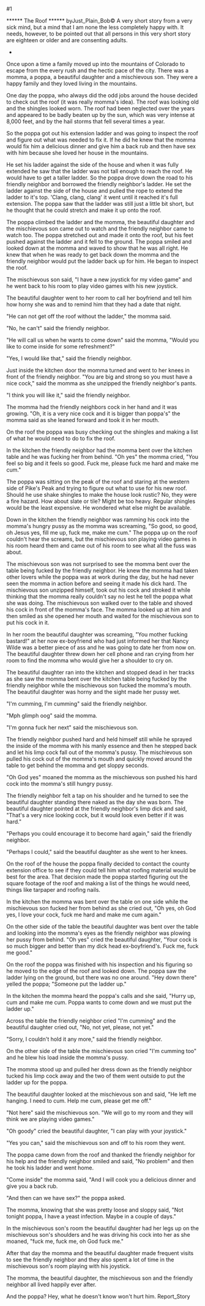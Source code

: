 #1 

 

 ****** The Roof ****** byJust_Plain_Bob© A very short story from a very sick mind, but a mind that I am none the less completely happy with. It needs, however, to be pointed out that all persons in this very short story are eighteen or older and are consenting adults. 

 * 

 Once upon a time a family moved up into the mountains of Colorado to escape from the every rush and the hectic pace of the city. There was a momma, a poppa, a beautiful daughter and a mischievous son. They were a happy family and they loved living in the mountains. 

 One day the poppa, who always did the odd jobs around the house decided to check out the roof (it was really momma's idea). The roof was looking old and the shingles looked worn. The roof had been neglected over the years and appeared to be badly beaten up by the sun, which was very intense at 8,000 feet, and by the hail storms that fell several times a year. 

 So the poppa got out his extension ladder and was going to inspect the roof and figure out what was needed to fix it. If he did he knew that the momma would fix him a delicious dinner and give him a back rub and then have sex with him because she loved her house in the mountains. 

 He set his ladder against the side of the house and when it was fully extended he saw that the ladder was not tall enough to reach the roof. He would have to get a taller ladder. So the poppa drove down the road to his friendly neighbor and borrowed the friendly neighbor's ladder. He set the ladder against the side of the house and pulled the rope to extend the ladder to it's top. 'Clang, clang, clang' it went until it reached it's full extension. The poppa saw that the ladder was still just a little bit short, but he thought that he could stretch and make it up onto the roof. 

 The poppa climbed the ladder and the momma, the beautiful daughter and the mischievous son came out to watch and the friendly neighbor came to watch too. The poppa stretched out and made it onto the roof, but his feet pushed against the ladder and it fell to the ground. The poppa smiled and looked down at the momma and waved to show that he was all right. He knew that when he was ready to get back down the momma and the friendly neighbor would put the ladder back up for him. He began to inspect the roof. 

 The mischievous son said, "I have a new joystick for my video game" and he went back to his room to play video games with his new joystick. 

 The beautiful daughter went to her room to call her boyfriend and tell him how horny she was and to remind him that they had a date that night. 

 "He can not get off the roof without the ladder," the momma said. 

 "No, he can't" said the friendly neighbor. 

 "He will call us when he wants to come down" said the momma, "Would you like to come inside for some refreshment?" 

 "Yes, I would like that," said the friendly neighbor. 

 Just inside the kitchen door the momma turned and went to her knees in front of the friendly neighbor. "You are big and strong so you must have a nice cock," said the momma as she unzipped the friendly neighbor's pants. 

 "I think you will like it," said the friendly neighbor. 

 The momma had the friendly neighbors cock in her hand and it was growing. "Oh, it is a very nice cock and it is bigger than poppa's" the momma said as she leaned forward and took it in her mouth. 

 On the roof the poppa was busy checking out the shingles and making a list of what he would need to do to fix the roof. 

 In the kitchen the friendly neighbor had the momma bent over the kitchen table and he was fucking her from behind. "Oh yes" the momma cried, "You feel so big and it feels so good. Fuck me, please fuck me hard and make me cum." 

 The poppa was sitting on the peak of the roof and staring at the western side of Pike's Peak and trying to figure out what to use for his new roof. Should he use shake shingles to make the house look rustic? No, they were a fire hazard. How about slate or tile? Might be too heavy. Regular shingles would be the least expensive. He wondered what else might be available. 

 Down in the kitchen the friendly neighbor was ramming his cock into the momma's hungry pussy as the momma was screaming, "So good, so good, oh Jesus yes, fill me up, fuck me, make me cum." The poppa up on the roof couldn't hear the screams, but the mischievous son playing video games in his room heard them and came out of his room to see what all the fuss was about. 

 The mischievous son was not surprised to see the momma bent over the table being fucked by the friendly neighbor. He knew the momma had taken other lovers while the poppa was at work during the day, but he had never seen the momma in action before and seeing it made his dick hard. The mischievous son unzipped himself, took out his cock and stroked it while thinking that the momma really couldn't say no lest he tell the poppa what she was doing. The mischievous son walked over to the table and shoved his cock in front of the momma's face. The momma looked up at him and then smiled as she opened her mouth and waited for the mischievous son to put his cock in it. 

 In her room the beautiful daughter was screaming, "You mother fucking bastard!" at her now ex-boyfriend who had just informed her that Nancy Wilde was a better piece of ass and he was going to date her from now on. The beautiful daughter threw down her cell phone and ran crying from her room to find the momma who would give her a shoulder to cry on. 

 The beautiful daughter ran into the kitchen and stopped dead in her tracks as she saw the momma bent over the kitchen table being fucked by the friendly neighbor while the mischievous son fucked the momma's mouth. The beautiful daughter was horny and the sight made her pussy wet. 

 "I'm cumming, I'm cumming" said the friendly neighbor. 

 "Mph glimph oog" said the momma. 

 "I'm gonna fuck her next" said the mischievous son. 

 The friendly neighbor pushed hard and held himself still while he sprayed the inside of the momma with his manly essence and then he stepped back and let his limp cock fall out of the momma's pussy. The mischievous son pulled his cock out of the momma's mouth and quickly moved around the table to get behind the momma and get sloppy seconds. 

 "Oh God yes" moaned the momma as the mischievous son pushed his hard cock into the momma's still hungry pussy. 

 The friendly neighbor felt a tap on his shoulder and he turned to see the beautiful daughter standing there naked as the day she was born. The beautiful daughter pointed at the friendly neighbor's limp dick and said, "That's a very nice looking cock, but it would look even better if it was hard." 

 "Perhaps you could encourage it to become hard again," said the friendly neighbor. 

 "Perhaps I could," said the beautiful daughter as she went to her knees. 

 On the roof of the house the poppa finally decided to contact the county extension office to see if they could tell him what roofing material would be best for the area. That decision made the poppa started figuring out the square footage of the roof and making a list of the things he would need, things like tarpaper and roofing nails. 

 In the kitchen the momma was bent over the table on one side while the mischievous son fucked her from behind as she cried out, "Oh yes, oh God yes, I love your cock, fuck me hard and make me cum again." 

 On the other side of the table the beautiful daughter was bent over the table and looking into the momma's eyes as the friendly neighbor was plowing her pussy from behind. "Oh yes" cried the beautiful daughter, "Your cock is so much bigger and better than my dick head ex-boyfriend's. Fuck me, fuck me good." 

 On the roof the poppa was finished with his inspection and his figuring so he moved to the edge of the roof and looked down. The poppa saw the ladder lying on the ground, but there was no one around. "Hey down there" yelled the poppa; "Someone put the ladder up." 

 In the kitchen the momma heard the poppa's calls and she said, "Hurry up, cum and make me cum. Poppa wants to come down and we must put the ladder up." 

 Across the table the friendly neighbor cried "I'm cumming" and the beautiful daughter cried out, "No, not yet, please, not yet." 

 "Sorry, I couldn't hold it any more," said the friendly neighbor. 

 On the other side of the table the mischievous son cried "I'm cumming too" and he blew his load inside the momma's pussy. 

 The momma stood up and pulled her dress down as the friendly neighbor tucked his limp cock away and the two of them went outside to put the ladder up for the poppa. 

 The beautiful daughter looked at the mischievous son and said, "He left me hanging. I need to cum. Help me cum, please get me off." 

 "Not here" said the mischievous son. "We will go to my room and they will think we are playing video games." 

 "Oh goody" cried the beautiful daughter, "I can play with your joystick." 

 "Yes you can," said the mischievous son and off to his room they went. 

 The poppa came down from the roof and thanked the friendly neighbor for his help and the friendly neighbor smiled and said, "No problem" and then he took his ladder and went home. 

 "Come inside" the momma said, "And I will cook you a delicious dinner and give you a back rub. 

 "And then can we have sex?" the poppa asked. 

 The momma, knowing that she was pretty loose and sloppy said, "Not tonight poppa, I have a yeast infection. Maybe in a couple of days." 

 In the mischievous son's room the beautiful daughter had her legs up on the mischievous son's shoulders and he was driving his cock into her as she moaned, "fuck me, fuck me, oh God fuck me." 

 After that day the momma and the beautiful daughter made frequent visits to see the friendly neighbor and they also spent a lot of time in the mischievous son's room playing with his joystick. 

 The momma, the beautiful daughter, the mischievous son and the friendly neighbor all lived happily ever after. 

 And the poppa? Hey, what he doesn't know won't hurt him. Report_Story 
